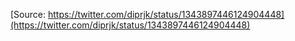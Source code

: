 [Source: https://twitter.com/diprjk/status/1343897446124904448](https://twitter.com/diprjk/status/1343897446124904448)